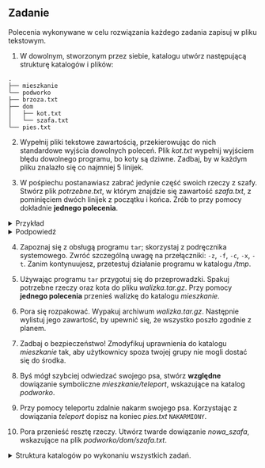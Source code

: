 ## Zadanie

Polecenia wykonywane w celu rozwiązania każdego zadania zapisuj w pliku
tekstowym.

1. W dowolnym, stworzonym przez siebie, katalogu utwórz następującą strukturę
   katalogów i plików:
```
.
├── mieszkanie
└── podworko
├── brzoza.txt
├── dom
│   ├── kot.txt
│   └── szafa.txt
└── pies.txt
```

2. Wypełnij pliki tekstowe zawartością, przekierowując do nich standardowe
   wyjścia dowolnych poleceń. Plik *kot.txt* wypełnij wyjściem błędu dowolnego
   programu, bo koty są dziwne. Zadbaj, by w każdym pliku znalazło się co
   najmniej 5 linijek.

3. W pośpiechu postanawiasz zabrać jedynie część swoich rzeczy z szafy. Stwórz
   plik *potrzebne.txt*, w którym znajdzie się zawartość *szafa.txt*, z
   pominięciem dwóch linijek z początku i końca. Zrób to przy pomocy dokładnie
   **jednego polecenia**.
<details><summary>Przykład</summary>

Plik *szafa.txt*:

```
buty
spodnie
koszule
mleko
swetry
```

Plik *potrzebne.txt*:

```
koszule
```

</details>

<details><summary>Podpowiedź</summary>
Skorzystaj z odpowiedniego połączenia poleceń `head` i `tail`.
</details>

4. Zapoznaj się z obsługą programu `tar`; skorzystaj z podręcznika systemowego.
   Zwróć szczególną uwagę na przełączniki: `-z`, `-f`, `-c`, `-x`, `-t`. Zanim
   kontynuujesz, przetestuj działanie programu w katalogu */tmp*.

5. Używając programu `tar` przygotuj się do przeprowadzki. Spakuj potrzebne
   rzeczy oraz kota do pliku *walizka.tar.gz*. Przy pomocy **jednego polecenia**
   przenieś walizkę do katalogu *mieszkanie*.

6. Pora się rozpakować. Wypakuj archiwum *walizka.tar.gz*. Następnie wylistuj
   jego zawartość, by upewnić się, że wszystko poszło zgodnie z planem.

7. Zadbaj o bezpieczeństwo! Zmodyfikuj uprawnienia do katalogu *mieszkanie*
   tak, aby użytkownicy spoza twojej grupy nie mogli dostać się do środka.

8. Byś mógł szybciej odwiedzać swojego psa, stwórz **względne** dowiązanie
   symboliczne *mieszkanie/teleport*, wskazujące na katalog *podworko*.

9. Przy pomocy teleportu zdalnie nakarm swojego psa. Korzystając z dowiązania
   *teleport* dopisz na koniec *pies.txt* `NAKARMIONY`.

10. Pora przenieść resztę rzeczy. Utwórz twarde dowiązanie *nowa_szafa*,
    wskazujące na plik *podworko/dom/szafa.txt*.


<details><summary>Struktura katalogów po wykonaniu wszystkich zadań.</summary>

```
[drwxr-xr-x]  .
├── [drwxr-x---]  mieszkanie
│   ├── [-rw-r--r--]  kot.txt
│   ├── [-rw-r--r--]  nowa_szafa
│   ├── [-rw-r--r--]  potrzebne.txt
│   ├── [lrwxrwxrwx]  teleport -> ../podworko
│   └── [-rw-r--r--]  walizka.tar.gz
└── [drwxr-xr-x]  podworko
    ├── [-rw-r--r--]  brzoza.txt
    ├── [drwxr-xr-x]  dom
    │   ├── [-rw-r--r--]  kot.txt
    │   ├── [-rw-r--r--]  potrzebne.txt
    │   └── [-rw-r--r--]  szafa.txt
    └── [-rw-r--r--]  pies.txt
```

</details>
